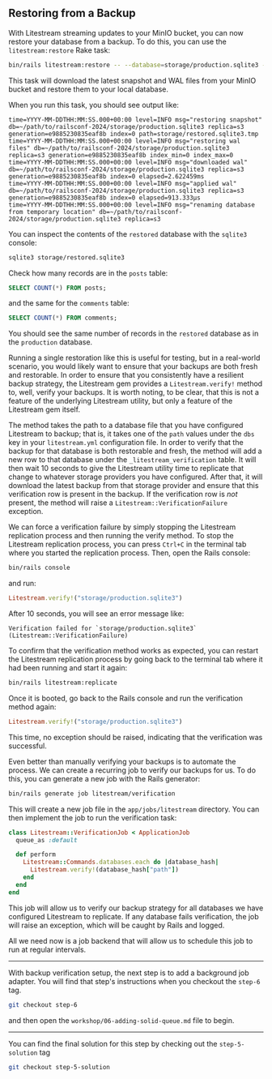 ## Restoring from a Backup

With Litestream streaming updates to your MinIO bucket, you can now restore your database from a backup. To do this, you can use the `litestream:restore` Rake task:

```sh
bin/rails litestream:restore -- --database=storage/production.sqlite3 -o=storage/restored.sqlite3
```

This task will download the latest snapshot and WAL files from your MinIO bucket and restore them to your local database.

When you run this task, you should see output like:

```
time=YYYY-MM-DDTHH:MM:SS.000+00:00 level=INFO msg="restoring snapshot" db=~/path/to/railsconf-2024/storage/production.sqlite3 replica=s3 generation=e9885230835eaf8b index=0 path=storage/restored.sqlite3.tmp
time=YYYY-MM-DDTHH:MM:SS.000+00:00 level=INFO msg="restoring wal files" db=~/path/to/railsconf-2024/storage/production.sqlite3 replica=s3 generation=e9885230835eaf8b index_min=0 index_max=0
time=YYYY-MM-DDTHH:MM:SS.000+00:00 level=INFO msg="downloaded wal" db=~/path/to/railsconf-2024/storage/production.sqlite3 replica=s3 generation=e9885230835eaf8b index=0 elapsed=2.622459ms
time=YYYY-MM-DDTHH:MM:SS.000+00:00 level=INFO msg="applied wal" db=~/path/to/railsconf-2024/storage/production.sqlite3 replica=s3 generation=e9885230835eaf8b index=0 elapsed=913.333µs
time=YYYY-MM-DDTHH:MM:SS.000+00:00 level=INFO msg="renaming database from temporary location" db=~/path/to/railsconf-2024/storage/production.sqlite3 replica=s3
```

You can inspect the contents of the `restored` database with the `sqlite3` console:

```sh
sqlite3 storage/restored.sqlite3
```

Check how many records are in the `posts` table:

```sql
SELECT COUNT(*) FROM posts;
```

and the same for the `comments` table:

```sql
SELECT COUNT(*) FROM comments;
```

You should see the same number of records in the `restored` database as in the `production` database.

Running a single restoration like this is useful for testing, but in a real-world scenario, you would likely want to ensure that your backups are both fresh and restorable. In order to ensure that you consistently have a resilient backup strategy, the Litestream gem provides a `Litestream.verify!` method to, well, verify your backups. It is worth noting, to be clear, that this is not a feature of the underlying Litestream utility, but only a feature of the Litestream gem itself.

The method takes the path to a database file that you have configured Litestream to backup; that is, it takes one of the `path` values under the `dbs` key in your `litestream.yml` configuration file. In order to verify that the backup for that database is both restorable and fresh, the method will add a new row to that database under the `_litestream_verification` table. It will then wait 10 seconds to give the Litestream utility time to replicate that change to whatever storage providers you have configured. After that, it will download the latest backup from that storage provider and ensure that this verification row is present in the backup. If the verification row is _not_ present, the method will raise a `Litestream::VerificationFailure` exception.

We can force a verification failure by simply stopping the Litestream replication process and then running the verify method. To stop the Litestream replication process, you can press `Ctrl+C` in the terminal tab where you started the replication process. Then, open the Rails console:

```sh
bin/rails console
```

and run:

```ruby
Litestream.verify!("storage/production.sqlite3")
```

After 10 seconds, you will see an error message like:

```
Verification failed for `storage/production.sqlite3` (Litestream::VerificationFailure)
```

To confirm that the verification method works as expected, you can restart the Litestream replication process by going back to the terminal tab where it had been running and start it again:

```sh
bin/rails litestream:replicate
```

Once it is booted, go back to the Rails console and run the verification method again:

```ruby
Litestream.verify!("storage/production.sqlite3")
```

This time, no exception should be raised, indicating that the verification was successful.

Even better than manually verifying your backups is to automate the process. We can create a recurring job to verify our backups for us. To do this, you can generate a new job with the Rails generator:

```sh
bin/rails generate job litestream/verification
```

This will create a new job file in the `app/jobs/litestream` directory. You can then implement the job to run the verification task:

```ruby
class Litestream::VerificationJob < ApplicationJob
  queue_as :default

  def perform
    Litestream::Commands.databases.each do |database_hash|
      Litestream.verify!(database_hash["path"])
    end
  end
end
```

This job will allow us to verify our backup strategy for all databases we have configured Litestream to replicate. If any database fails verification, the job will raise an exception, which will be caught by Rails and logged.

All we need now is a job backend that will allow us to schedule this job to run at regular intervals.

- - -

With backup verification setup, the next step is to add a background job adapter. You will find that step's instructions when you checkout the `step-6` tag.

```sh
git checkout step-6
```

and then open the `workshop/06-adding-solid-queue.md` file to begin.

- - -

You can find the final solution for this step by checking out the `step-5-solution` tag

```sh
git checkout step-5-solution
```

